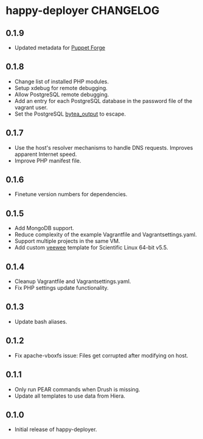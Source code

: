 happy-deployer CHANGELOG
=====================

0.1.9
-----
* Updated metadata for [Puppet Forge](https://forge.puppetlabs.com)

0.1.8
-----
* Change list of installed PHP modules.
* Setup xdebug for remote debugging.
* Allow PostgreSQL remote debugging.
* Add an entry for each PostgreSQL database in the password file of the vagrant user.
* Set the PostgreSQL [bytea_output](http://www.postgresql.org/docs/9.2/static/runtime-config-client.html) to escape.

0.1.7
-----
* Use the host's resolver mechanisms to handle DNS requests. Improves apparent Internet speed.
* Improve PHP manifest file.

0.1.6
-----
* Finetune version numbers for dependencies.

0.1.5
-----
* Add MongoDB support.
* Reduce complexity of the example Vagrantfile and Vagrantsettings.yaml.
* Support multiple projects in the same VM.
* Add custom [veewee](https://github.com/jedi4ever/veewee) template for Scientific Linux 64-bit v5.5.

0.1.4
-----
* Cleanup Vagrantfile and Vagrantsettings.yaml.
* Fix PHP settings update functionality.

0.1.3
-----
* Update bash aliases.

0.1.2
-----
* Fix apache-vboxfs issue: Files get corrupted after modifying on host.

0.1.1
-----
* Only run PEAR commands when Drush is missing.
* Update all templates to use data from Hiera.

0.1.0
-----
* Initial release of happy-deployer.
